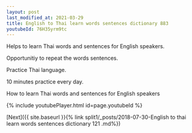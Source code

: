 ```yaml
---
layout: post
last_modified_at: 2021-03-29
title: English to Thai learn words sentences dictionary 883 
youtubeId: 76H35yrm9tc
---
```

 
 
Helps to learn Thai words and sentences for English speakers.

Opportunitiy to repeat the words sentences. 

Practice Thai language. 
 
10 minutes practice every day. 
 
How to learn Thai words and sentences for English speakers 
 
{% include youtubePlayer.html id=page.youtubeId %}
 
 
[Next]({{ site.baseurl }}{% link  split1/_posts/2018-07-30-English to thai learn words sentences dictionary 121 .md%})
 
